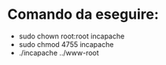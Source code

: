 # Comando da eseguire:
- sudo chown root:root incapache
- sudo chmod 4755 incapache
- ./incapache ../www-root

